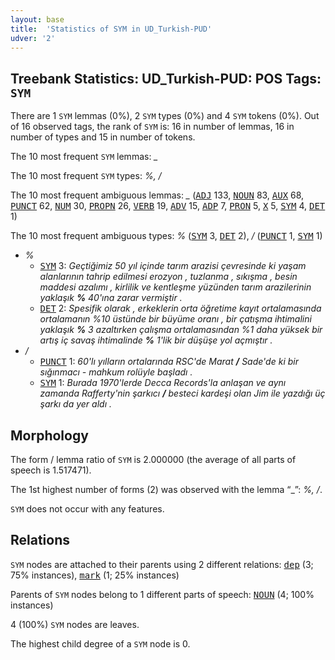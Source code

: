 ```yaml
---
layout: base
title:  'Statistics of SYM in UD_Turkish-PUD'
udver: '2'
---
```


## Treebank Statistics: UD_Turkish-PUD: POS Tags: `SYM`

There are 1 `SYM` lemmas (0%), 2 `SYM` types (0%) and 4 `SYM` tokens (0%).
Out of 16 observed tags, the rank of `SYM` is: 16 in number of lemmas, 16 in number of types and 15 in number of tokens.

The 10 most frequent `SYM` lemmas: <em>_</em>

The 10 most frequent `SYM` types:  <em>%, /</em>

The 10 most frequent ambiguous lemmas: <em>_</em> (<tt><a href="tr_pud-pos-ADJ.html">ADJ</a></tt> 133, <tt><a href="tr_pud-pos-NOUN.html">NOUN</a></tt> 83, <tt><a href="tr_pud-pos-AUX.html">AUX</a></tt> 68, <tt><a href="tr_pud-pos-PUNCT.html">PUNCT</a></tt> 62, <tt><a href="tr_pud-pos-NUM.html">NUM</a></tt> 30, <tt><a href="tr_pud-pos-PROPN.html">PROPN</a></tt> 26, <tt><a href="tr_pud-pos-VERB.html">VERB</a></tt> 19, <tt><a href="tr_pud-pos-ADV.html">ADV</a></tt> 15, <tt><a href="tr_pud-pos-ADP.html">ADP</a></tt> 7, <tt><a href="tr_pud-pos-PRON.html">PRON</a></tt> 5, <tt><a href="tr_pud-pos-X.html">X</a></tt> 5, <tt><a href="tr_pud-pos-SYM.html">SYM</a></tt> 4, <tt><a href="tr_pud-pos-DET.html">DET</a></tt> 1)

The 10 most frequent ambiguous types:  <em>%</em> (<tt><a href="tr_pud-pos-SYM.html">SYM</a></tt> 3, <tt><a href="tr_pud-pos-DET.html">DET</a></tt> 2), <em>/</em> (<tt><a href="tr_pud-pos-PUNCT.html">PUNCT</a></tt> 1, <tt><a href="tr_pud-pos-SYM.html">SYM</a></tt> 1)


* <em>%</em>
  * <tt><a href="tr_pud-pos-SYM.html">SYM</a></tt> 3: <em>Geçtiğimiz 50 yıl içinde tarım arazisi çevresinde ki yaşam alanlarının tahrip edilmesi erozyon , tuzlanma , sıkışma , besin maddesi azalımı , kirlilik ve kentleşme yüzünden tarım arazilerinin yaklaşık <b>%</b> 40'ına zarar vermiştir .</em>
  * <tt><a href="tr_pud-pos-DET.html">DET</a></tt> 2: <em>Spesifik olarak , erkeklerin orta öğretime kayıt ortalamasında ortalamanın %10 üstünde bir büyüme oranı , bir çatışma ihtimalini yaklaşık <b>%</b> 3 azaltırken çalışma ortalamasından %1 daha yüksek bir artış iç savaş ihtimalinde <b>%</b> 1'lik bir düşüşe yol açmıştır .</em>
* <em>/</em>
  * <tt><a href="tr_pud-pos-PUNCT.html">PUNCT</a></tt> 1: <em>60'lı yılların ortalarında RSC'de Marat <b>/</b> Sade'de ki bir sığınmacı - mahkum rolüyle başladı .</em>
  * <tt><a href="tr_pud-pos-SYM.html">SYM</a></tt> 1: <em>Burada 1970'lerde Decca Records'la anlaşan ve aynı zamanda Rafferty'nin şarkıcı <b>/</b> besteci kardeşi olan Jim ile yazdığı üç şarkı da yer aldı .</em>

## Morphology

The form / lemma ratio of `SYM` is 2.000000 (the average of all parts of speech is 1.517471).

The 1st highest number of forms (2) was observed with the lemma “_”: <em>%, /</em>.

`SYM` does not occur with any features.


## Relations

`SYM` nodes are attached to their parents using 2 different relations: <tt><a href="tr_pud-dep-dep.html">dep</a></tt> (3; 75% instances), <tt><a href="tr_pud-dep-mark.html">mark</a></tt> (1; 25% instances)

Parents of `SYM` nodes belong to 1 different parts of speech: <tt><a href="tr_pud-pos-NOUN.html">NOUN</a></tt> (4; 100% instances)

4 (100%) `SYM` nodes are leaves.

The highest child degree of a `SYM` node is 0.

